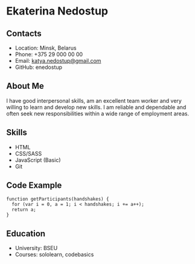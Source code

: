 # Ekaterina Nedostup
## Contacts
* Location: Minsk, Belarus
* Phone: +375 29 000 00 00
* Email: katya.nedostup@gmail.com
* GitHub: enedostup
## About Me
I have good interpersonal skills, am an excellent team worker and very willing to learn and develop new skills.
I am reliable and dependable and often seek new responsibilities within a wide range of employment areas.
## Skills
* HTML
* CSS/SASS
* JavaScript (Basic)
* Git
## Code Example
```
function getParticipants(handshakes) {
  for (var i = 0, a = 1; i < handshakes; i += a++);
  return a;
}
``` 
## Education
* University: BSEU
* Courses: sololearn, codebasics
